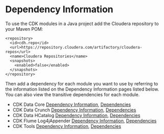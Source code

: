 # Dependency Information

To use the CDK modules in a Java project add the Cloudera repository to your Maven POM:

    <repository>
      <id>cdh.repo</id>
      <url>https://repository.cloudera.com/artifactory/cloudera-repos</url>
      <name>Cloudera Repositories</name>
      <snapshots>
        <enabled>false</enabled>
      </snapshots>
    </repository>

Then add a dependency for each module you want to use by referring to the
information listed on the Dependency Information pages listed below.
You can also view the transitive dependencies for each module.

* CDK Data Core
 [Dependency Information](cdk-data/cdk-data-core/dependency-info.html),
 [Dependencies](cdk-data/cdk-data-core/dependencies.html)
* CDK Data Crunch
 [Dependency Information](cdk-data/cdk-data-crunch/dependency-info.html),
 [Dependencies](cdk-data/cdk-data-crunch/dependencies.html)
* CDK Data HCatalog
 [Dependency Information](cdk-data/cdk-data-hcatalog/dependency-info.html),
 [Dependencies](cdk-data/cdk-data-hcatalog/dependencies.html)
* CDK Flume Log4jAppender
 [Dependency Information](cdk-flume-log4jappender/dependency-info.html),
 [Dependencies](cdk-flume-log4jappender/dependencies.html)
* CDK Tools
 [Dependency Information](cdk-tools/dependency-info.html),
 [Dependencies](cdk-tools/dependencies.html)
